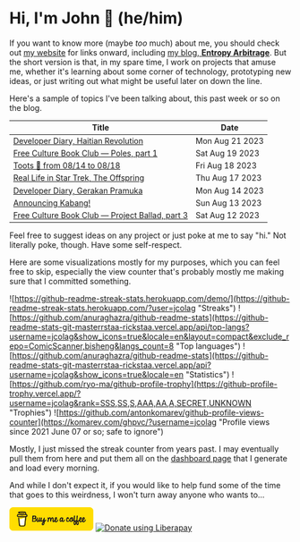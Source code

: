 # Hi, I'm John 👋 (he/him)

If you want to know more (maybe *too* much) about me, you should check out [my website](https://john.colagioia.net/) for links onward, including [my blog, **Entropy Arbitrage**](https://john.colagioia.net/blog).  But the short version is that, in my spare time, I work on projects that amuse me, whether it's learning about some corner of technology, prototyping new ideas, or just writing out what might be useful later on down the line.

Here's a sample of topics I've been talking about, this past week or so on the blog.

|Title|Date|
|-----|-------|
|[Developer Diary, Haitian Revolution](https://john.colagioia.net/blog/2023/08/21/haiti.html)|Mon Aug 21 2023|
|[Free Culture Book Club — Poles, part 1](https://john.colagioia.net/blog/2023/08/19/poles-1.html)|Sat Aug 19 2023|
|[Toots 🐘 from 08/14 to 08/18](https://john.colagioia.net/blog/2023/08/18/week.html)|Fri Aug 18 2023|
|[Real Life in Star Trek, The Offspring](https://john.colagioia.net/blog/2023/08/17/offspring.html)|Thu Aug 17 2023|
|[Developer Diary, Gerakan Pramuka](https://john.colagioia.net/blog/2023/08/14/gerakan-pramuka.html)|Mon Aug 14 2023|
|[Announcing Kabang!](https://john.colagioia.net/blog/2023/08/13/kabang.html)|Sun Aug 13 2023|
|[Free Culture Book Club — Project Ballad, part 3](https://john.colagioia.net/blog/2023/08/12/project-ballad-3.html)|Sat Aug 12 2023|

Feel free to suggest ideas on any project or just poke at me to say "hi." Not literally poke, though. Have some self-respect.

Here are some visualizations mostly for my purposes, which you can feel free to skip, especially the view counter that's probably mostly me making sure that I committed something.

![https://github-readme-streak-stats.herokuapp.com/demo/](https://github-readme-streak-stats.herokuapp.com/?user=jcolag "Streaks")
![https://github.com/anuraghazra/github-readme-stats](https://github-readme-stats-git-masterrstaa-rickstaa.vercel.app/api/top-langs?username=jcolag&show_icons=true&locale=en&layout=compact&exclude_repo=ComicScanner,bisheng&langs_count=8 "Top languages")
![https://github.com/anuraghazra/github-readme-stats](https://github-readme-stats-git-masterrstaa-rickstaa.vercel.app/api?username=jcolag&show_icons=true&locale=en "Statistics")
![https://github.com/ryo-ma/github-profile-trophy](https://github-profile-trophy.vercel.app/?username=jcolag&rank=SSS,SS,S,AAA,AA,A,SECRET,UNKNOWN "Trophies")
![https://github.com/antonkomarev/github-profile-views-counter](https://komarev.com/ghpvc/?username=jcolag "Profile views since 2021 June 07 or so; safe to ignore")

Mostly, I just missed the streak counter from years past.  I may eventually pull them from here and put them all on the [dashboard page](https://github.com/jcolag/dash) that I generate and load every morning.

And while I don't expect it, if you would like to help fund some of the time that goes to this weirdness, I won't turn away anyone who wants to...

[<img src="images/default-yellow.png" alt="Buy Me a Coffee" width="150px"/>](https://www.buymeacoffee.com/jcolag)
<a href="https://liberapay.com/jcolag/donate"><img alt="Donate using Liberapay" src="https://liberapay.com/assets/widgets/donate.svg"></a>
